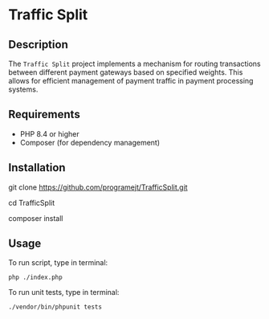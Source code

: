 # Traffic Split

## Description

The `Traffic Split` project implements a mechanism for routing transactions between different payment gateways based on specified weights. This allows for efficient management of payment traffic in payment processing systems.

## Requirements

- PHP 8.4 or higher
- Composer (for dependency management)

## Installation

git clone https://github.com/programejt/TrafficSplit.git

cd TrafficSplit

composer install

## Usage

To run script, type in terminal:

`php ./index.php`



To run unit tests, type in terminal:

`./vendor/bin/phpunit tests`